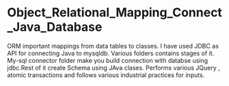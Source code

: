 # Object_Relational_Mapping_Connect_Java_Database

ORM important mappings from data tables to classes. I have used JDBC as API for connecting Java to mysqldb.
Various folders contains stages of it. My-sql connector folder make you build connection with databse using jdbc.Rest of it create Schema using JAva clases.
Performs various JQuery , atomic transactions and follows various industrial practices for inputs.
